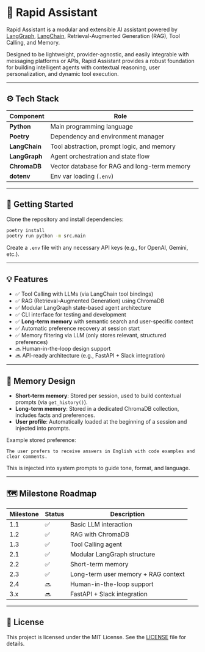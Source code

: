 # 🧠 Rapid Assistant

Rapid Assistant is a modular and extensible AI assistant powered by [LangGraph](https://github.com/langchain-ai/langgraph), [LangChain](https://www.langchain.com/), Retrieval-Augmented Generation (RAG), Tool Calling, and Memory.

Designed to be lightweight, provider-agnostic, and easily integrable with messaging platforms or APIs, Rapid Assistant provides a robust foundation for building intelligent agents with contextual reasoning, user personalization, and dynamic tool execution.

---

## ⚙️ Tech Stack

| Component     | Role                                         |
| ------------- | -------------------------------------------- |
| **Python**    | Main programming language                    |
| **Poetry**    | Dependency and environment manager           |
| **LangChain** | Tool abstraction, prompt logic, and memory   |
| **LangGraph** | Agent orchestration and state flow           |
| **ChromaDB**  | Vector database for RAG and long-term memory |
| **dotenv**    | Env var loading (`.env`)                     |

---

## 🚀 Getting Started

Clone the repository and install dependencies:

```bash
poetry install
poetry run python -m src.main
```

Create a `.env` file with any necessary API keys (e.g., for OpenAI, Gemini, etc.).

---

## 💡 Features

- ✅ Tool Calling with LLMs (via LangChain tool bindings)
- ✅ RAG (Retrieval-Augmented Generation) using ChromaDB
- ✅ Modular LangGraph state-based agent architecture
- ✅ CLI interface for testing and development
- ✅ **Long-term memory** with semantic search and user-specific context
- ✅ Automatic preference recovery at session start
- ✅ Memory filtering via LLM (only stores relevant, structured preferences)
- 🔜 Human-in-the-loop design support
- 🔜 API-ready architecture (e.g., FastAPI + Slack integration)

---

## 🧠 Memory Design

- **Short-term memory**: Stored per session, used to build contextual prompts (via `get_history()`).
- **Long-term memory**: Stored in a dedicated ChromaDB collection, includes facts and preferences.
- **User profile**: Automatically loaded at the beginning of a session and injected into prompts.

Example stored preference:

```
The user prefers to receive answers in English with code examples and clear comments.
```

This is injected into system prompts to guide tone, format, and language.

---

## 🗺️ Milestone Roadmap

| Milestone | Status | Description                         |
| --------- | ------ | ----------------------------------- |
| 1.1       | ✅     | Basic LLM interaction               |
| 1.2       | ✅     | RAG with ChromaDB                   |
| 1.3       | ✅     | Tool Calling agent                  |
| 2.1       | ✅     | Modular LangGraph structure         |
| 2.2       | ✅     | Short-term memory                   |
| 2.3       | ✅     | Long-term user memory + RAG context |
| 2.4       | 🔜     | Human-in-the-loop support           |
| 3.x       | 🔜     | FastAPI + Slack integration         |

---

## 📄 License

This project is licensed under the MIT License. See the [LICENSE](LICENSE) file for details.
